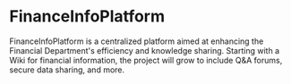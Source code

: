 # FinanceInfoPlatform
FinanceInfoPlatform is a centralized platform aimed at enhancing the Financial Department's efficiency and knowledge sharing. Starting with a Wiki for financial information, the project will grow to include Q&amp;A forums, secure data sharing, and more.
